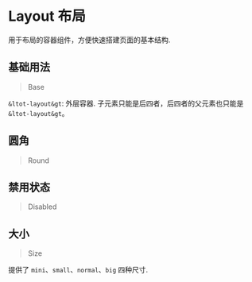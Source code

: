 
# Layout 布局

用于布局的容器组件，方便快速搭建页面的基本结构.

## 基础用法

> Base

`&ltot-layout&gt`: 外层容器. 子元素只能是后四者，后四者的父元素也只能是 `&ltot-layout&gt`。

## 圆角

> Round



## 禁用状态

> Disabled



## 大小

> Size

提供了 `mini`、`small`、`normal`、`big` 四种尺寸.

